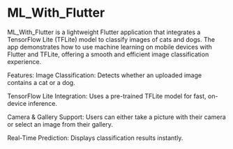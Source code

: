 # ML_With_Flutter 
ML_With_Flutter is a lightweight Flutter application that integrates a TensorFlow Lite (TFLite) model to classify images of cats and dogs. The app demonstrates how to use machine learning on mobile devices with Flutter and TFLite, offering a smooth and efficient image classification experience.

Features:
Image Classification: Detects whether an uploaded image contains a cat or a dog.

TensorFlow Lite Integration: Uses a pre-trained TFLite model for fast, on-device inference.

Camera & Gallery Support: Users can either take a picture with their camera or select an image from their gallery.

Real-Time Prediction: Displays classification results instantly.
